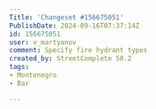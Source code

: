 ```yaml
---
Title: 'Changeset #156675051'
PublishDate: 2024-09-16T07:37:14Z
id: 156675051
user: v_martyanov
comment: Specify fire hydrant types
created_by: StreetComplete 58.2
tags:
- Montenegro
- Bar

---
```

